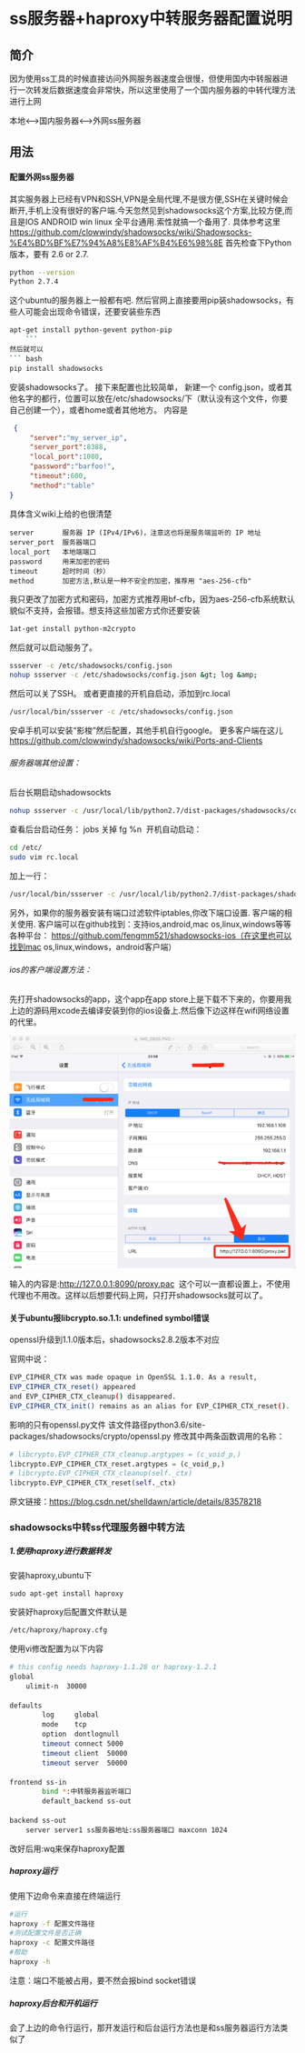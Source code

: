# ss服务器+haproxy中转服务器配置说明

## 简介

因为使用ss工具的时候直接访问外网服务器速度会很慢，但使用国内中转服器进行一次转发后数据速度会非常快，所以这里使用了一个国内服务器的中转代理方法进行上网

本地<-->国内服务器<-->外网ss服务器

## 用法

#### 配置外网ss服务器

其实服务器上已经有VPN和SSH,VPN是全局代理,不是很方便,SSH在关键时候会断开,手机上没有很好的客户端.今天忽然见到shadowsocks这个方案,比较方便,而且是IOS ANDROID win linux 全平台通用.索性就搞一个备用了.
具体参考这里
https://github.com/clowwindy/shadowsocks/wiki/Shadowsocks-%E4%BD%BF%E7%94%A8%E8%AF%B4%E6%98%8E
首先检查下Python 版本，要有 2.6 or 2.7.
``` bash
python --version
Python 2.7.4
```
这个ubuntu的服务器上一般都有吧.
然后官网上直接要用pip装shadowsocks，有些人可能会出现命令错误，还要安装些东西
``` bash
apt-get install python-gevent python-pip
    ```
然后就可以
``` bash
pip install shadowsocks
```
安装shadowsocks了。
接下来配置也比较简单，
新建一个 config.json，或者其他名字的都行，位置可以放在/etc/shadowsocks/下（默认没有这个文件，你要自己创建一个），或者home或者其他地方。
内容是
``` json
 {
     "server":"my_server_ip",
     "server_port":8388,
     "local_port":1080,
     "password":"barfoo!",
     "timeout":600,
     "method":"table"
}
 ```
具体含义wiki上给的也很清楚
```
server       服务器 IP (IPv4/IPv6)，注意这也将是服务端监听的 IP 地址
server_port  服务器端口
local_port   本地端端口
password     用来加密的密码
timeout      超时时间（秒）
method       加密方法,默认是一种不安全的加密，推荐用 "aes-256-cfb"
```
我只更改了加密方式和密码，加密方式推荐用bf-cfb，因为aes-256-cfb系统默认貌似不支持，会报错。想支持这些加密方式你还要安装
``` bash
1at-get install python-m2crypto
```
然后就可以启动服务了。
``` bash
ssserver -c /etc/shadowsocks/config.json
nohup ssserver -c /etc/shadowsocks/config.json &gt; log &amp;
```
然后可以关了SSH。
或者更直接的开机自启动，添加到rc.local
``` bash
/usr/local/bin/ssserver -c /etc/shadowsocks/config.json
```
安卓手机可以安装“影梭”然后配置，其他手机自行google。
更多客户端在这儿
https://github.com/clowwindy/shadowsocks/wiki/Ports-and-Clients
###### 服务器端其他设置：
后台长期启动shadowsockts
``` bash
nohup ssserver -c /usr/local/lib/python2.7/dist-packages/shadowsocks/config.json > log &
```
查看后台启动任务： jobs
关掉 fg %n
 开机自动启动：
``` bash
cd /etc/
sudo vim rc.local
```
加上一行：
``` bash
/usr/local/bin/ssserver -c /usr/local/lib/python2.7/dist-packages/shadowsocks/config.json
```
另外，如果你的服务器安装有端口过滤软件iptables,你改下端口设置.
客户端的相关使用.
客户端可以在github找到：支持ios,android,mac os,linux,windows等等各种平台：
https://github.com/fengmm521/shadowsocks-ios（在这里也可以找到mac os,linux,windows，android客户端）

###### ios的客户端设置方法：

先打开shadowsocks的app，这个app在app store上是下载不下来的，你要用我上边的源码用xcode去编译安装到你的ios设备上.然后像下边这样在wifi网络设置的代里。

![](https://raw.githubusercontent.com/fengmm521/nettool/master/other/img.png)

输入的内容是:http://127.0.0.1:8090/proxy.pac
 这个可以一直都设置上，不使用代理也不用改。这样以后想要代码上网，只打开shadowsocks就可以了。

#### 关于ubuntu报libcrypto.so.1.1: undefined symbol错误

openssl升级到1.1.0版本后，shadowsocks2.8.2版本不对应

官网中说：
``` bash
EVP_CIPHER_CTX was made opaque in OpenSSL 1.1.0. As a result, 
EVP_CIPHER_CTX_reset() appeared 
and EVP_CIPHER_CTX_cleanup() disappeared.
EVP_CIPHER_CTX_init() remains as an alias for EVP_CIPHER_CTX_reset().
```
影响的只有openssl.py文件
该文件路径python3.6/site-packages/shadowsocks/crypto/openssl.py
修改其中两条函数调用的名称：
``` python
# libcrypto.EVP_CIPHER_CTX_cleanup.argtypes = (c_void_p,)
libcrypto.EVP_CIPHER_CTX_reset.argtypes = (c_void_p,)
# libcrypto.EVP_CIPHER_CTX_cleanup(self._ctx)
libcrypto.EVP_CIPHER_CTX_reset(self._ctx)
```

原文链接：https://blog.csdn.net/shelldawn/article/details/83578218


### shadowsocks中转ss代理服务器中转方法
##### 1.使用haproxy进行数据转发
安装haproxy,ubuntu下
```
sudo apt-get install haproxy
```

安装好haproxy后配置文件默认是
```bash
/etc/haproxy/haproxy.cfg
```
使用vi修改配置为以下内容
``` bash
# this config needs haproxy-1.1.28 or haproxy-1.2.1
global
    ulimit-n  30000

defaults
        log     global
        mode    tcp
        option  dontlognull
        timeout connect 5000
        timeout client  50000
        timeout server  50000

frontend ss-in
        bind *:中转服务器监听端口
        default_backend ss-out

backend ss-out
    server server1 ss服务器地址:ss服务器端口 maxconn 1024
```

改好后用:wq来保存haproxy配置

##### haproxy运行

使用下边命令来直接在终端运行
``` bash
#运行
haproxy -f 配置文件路径
#测试配置文件是否正确
haproxy -c 配置文件路径
#帮助
haproxy -h
```
注意：端口不能被占用，要不然会报bind socket错误

##### haproxy后台和开机运行

会了上边的命令行运行，那开发运行和后台运行方法也是和ss服务器运行方法类似了
